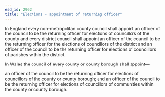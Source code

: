 ```yaml
---
esd_id: 2962
title: "Elections - appointment of returning officer"
---
```


In England every non-metropolitan county council shall appoint an officer of the council to be the returning officer for elections of councillors of the county and every district council shall appoint an officer of the council to be the returning officer for the elections of councillors of the district and an officer of the council to be the returning officer for elections of councillors of parishes within the district. 

In Wales the council of every county or county borough shall appoint—

an officer of the council to be the returning officer for elections of councillors of the county or county borough; and
an officer of the council to be the returning officer for elections of councillors of communities within the county or county borough.


